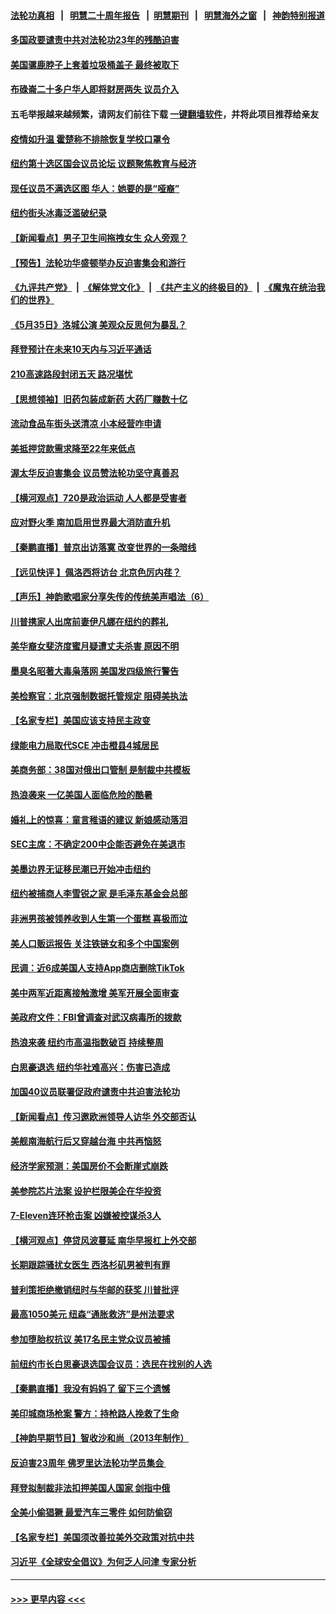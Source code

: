 #### [法轮功真相](https://github.com/gfw-breaker/truth/blob/master/README.md?t=0) &nbsp;&nbsp;|&nbsp;&nbsp; [明慧二十周年报告](https://github.com/gfw-breaker/mh-reports/blob/master/README.md?t=0) &nbsp;&nbsp;|&nbsp;&nbsp;[明慧期刊](https://github.com/gfw-breaker/mh-qikan) &nbsp;&nbsp;|&nbsp;&nbsp; [明慧海外之窗](https://github.com/gfw-breaker/mh-news/blob/master/README.md?t=0) &nbsp;&nbsp;|&nbsp;&nbsp; [神韵特别报道](https://github.com/gfw-breaker/mh-news/blob/master/shenyun.md?t=0)
#### [多国政要谴责中共对法轮功23年的残酷迫害](../pages/nsc412/n13785817.md?t=07211801) 
#### [美国骡鹿脖子上套着垃圾桶盖子 最终被取下](../pages/nsc412/n13785816.md?t=07211801) 
#### [布碌崙二十多户华人即将财房两失 议员介入](../pages/nsc412/n13785930.md?t=07211801) 
#### 五毛举报越来越频繁，请网友们前往下载 [一键翻墙软件](https://github.com/gfw-breaker/ssr-accounts)，并将此项目推荐给亲友
#### [疫情如升温 霍楚称不排除恢复学校口罩令](../pages/nsc412/n13785928.md?t=07211801) 
#### [纽约第十选区国会议员论坛 议题聚焦教育与经济](../pages/nsc412/n13785916.md?t=07211801) 
#### [现任议员不满选区图 华人：她要的是“哑裔”](../pages/nsc412/n13785924.md?t=07211801) 
#### [纽约街头冰毒泛滥破纪录](../pages/nsc412/n13785921.md?t=07211801) 
#### [【新闻看点】男子卫生间拖拽女生 众人旁观？](../pages/nsc412/n13785602.md?t=07211801) 
#### [【预告】法轮功华盛顿举办反迫害集会和游行](../pages/nsc412/n13781661.md?t=07211801) 
#### [《九评共产党》](https://github.com/begood0513/9ping.md/blob/master/README.md) &nbsp;|&nbsp; [《解体党文化》](../../../../jtdwh.md/blob/master/README.md)  &nbsp;|&nbsp; [《共产主义的终极目的》](../../../../gczydzjmd.md/blob/master/README.md) &nbsp;|&nbsp; [《魔鬼在统治我们的世界》](../../../../mgztzwmdsj.md/blob/master/README.md) 
#### [《5月35日》洛城公演 美观众反思何为暴乱？](../pages/nsc412/n13785743.md?t=07211801) 
#### [拜登预计在未来10天内与习近平通话](../pages/nsc412/n13785770.md?t=07211801) 
#### [210高速路段封闭五天 路况堪忧](../pages/nsc412/n13785739.md?t=07211801) 
#### [【思想领袖】旧药包装成新药 大药厂赚数十亿](../pages/nsc412/n13771487.md?t=07211801) 
#### [流动食品车街头送清凉 小本经营咋申请](../pages/nsc412/n13785720.md?t=07211801) 
#### [美抵押贷款需求降至22年来低点](../pages/nsc412/n13785643.md?t=07211801) 
#### [渥太华反迫害集会 议员赞法轮功坚守真善忍](../pages/nsc412/n13785644.md?t=07211801) 
#### [【横河观点】720是政治运动 人人都是受害者](../pages/nsc412/n13785657.md?t=07211801) 
#### [应对野火季 南加启用世界最大消防直升机](../pages/nsc412/n13785678.md?t=07211801) 
#### [【秦鹏直播】普京出访落寞 改变世界的一条暗线](../pages/nsc412/n13785653.md?t=07211801) 
#### [【远见快评 】佩洛西将访台 北京色厉内荏？](../pages/nsc412/n13785617.md?t=07211801) 
#### [【声乐】神韵歌唱家分享失传的传统美声唱法（6）](../pages/nsc412/n13785613.md?t=07211801) 
#### [川普携家人出席前妻伊凡娜在纽约的葬礼](../pages/nsc412/n13785636.md?t=07211801) 
#### [美华裔女斐济度蜜月疑遭丈夫杀害 原因不明](../pages/nsc412/n13785583.md?t=07211801) 
#### [墨臭名昭著大毒枭落网 美国发四级旅行警告](../pages/nsc412/n13785590.md?t=07211801) 
#### [美检察官：北京强制数据托管规定 阻碍美执法](../pages/nsc412/n13785532.md?t=07211801) 
#### [【名家专栏】美国应该支持民主政变](../pages/nsc412/n13785402.md?t=07211801) 
#### [绿能电力局取代SCE 冲击橙县4城居民](../pages/nsc412/n13785561.md?t=07211801) 
#### [美商务部：38国对俄出口管制 是制裁中共模板](../pages/nsc412/n13785546.md?t=07211801) 
#### [热浪袭来 一亿美国人面临危险的酷暑](../pages/nsc412/n13785443.md?t=07211801) 
#### [婚礼上的惊喜：童言稚语的建议 新娘感动落泪](../pages/nsc412/n13785401.md?t=07211801) 
#### [SEC主席：不确定200中企能否避免在美退市](../pages/nsc412/n13785490.md?t=07211801) 
#### [美墨边界无证移民潮已开始冲击纽约](../pages/nsc412/n13785060.md?t=07211801) 
#### [纽约被捕商人李雪锐之家 是毛泽东基金会总部](../pages/nsc412/n13785072.md?t=07211801) 
#### [非洲男孩被领养收到人生第一个蛋糕 喜极而泣](../pages/nsc412/n13785164.md?t=07211801) 
#### [美人口贩运报告 关注铁链女和多个中国案例](../pages/nsc412/n13785235.md?t=07211801) 
#### [民调：近6成美国人支持App商店删除TikTok](../pages/nsc412/n13785206.md?t=07211801) 
#### [美中两军近距离接触激增 美军开展全面审查](../pages/nsc412/n13785161.md?t=07211801) 
#### [美政府文件：FBI曾调查对武汉病毒所的拨款](../pages/nsc412/n13784842.md?t=07211801) 
#### [热浪来袭 纽约市高温指数破百 持续整周](../pages/nsc412/n13785077.md?t=07211801) 
#### [白思豪退选 纽约华社难高兴：伤害已造成](../pages/nsc412/n13785067.md?t=07211801) 
#### [加国40议员联署促政府谴责中共迫害法轮功](../pages/nsc412/n13784932.md?t=07211801) 
#### [【新闻看点】传习邀欧洲领导人访华 外交部否认](../pages/nsc412/n13784701.md?t=07211801) 
#### [美舰南海航行后又穿越台海 中共再恼怒](../pages/nsc412/n13784908.md?t=07211801) 
#### [经济学家预测：美国房价不会断崖式崩跌](../pages/nsc412/n13784909.md?t=07211801) 
#### [美参院芯片法案 设护栏限美企在华投资](../pages/nsc412/n13784875.md?t=07211801) 
#### [7-Eleven连环枪击案 凶嫌被控谋杀3人](../pages/nsc412/n13784900.md?t=07211801) 
#### [【横河观点】停贷风波蔓延 南华早报杠上外交部](../pages/nsc412/n13784806.md?t=07211801) 
#### [长期跟踪骚扰女医生 西洛杉矶男被判有罪](../pages/nsc412/n13784877.md?t=07211801) 
#### [普利策拒绝撤销纽时与华邮的获奖 川普批评](../pages/nsc412/n13784801.md?t=07211801) 
#### [最高1050美元 纽森“通胀救济”是州法要求](../pages/nsc412/n13784812.md?t=07211801) 
#### [参加堕胎权抗议 美17名民主党众议员被捕](../pages/nsc412/n13784766.md?t=07211801) 
#### [前纽约市长白思豪退选国会议员：选民在找别的人选](../pages/nsc412/n13784831.md?t=07211801) 
#### [【秦鹏直播】我没有妈妈了 留下三个遗憾](../pages/nsc412/n13784788.md?t=07211801) 
#### [美印城商场枪案 警方：持枪路人挽救了生命](../pages/nsc412/n13784799.md?t=07211801) 
#### [【神韵早期节目】智收沙和尚（2013年制作）](../pages/nsc412/n13784540.md?t=07211801) 
#### [反迫害23周年 佛罗里达法轮功学员集会 ](../pages/nsc412/n13784734.md?t=07211801) 
#### [拜登拟制裁非法扣押美国人国家 剑指中俄](../pages/nsc412/n13784765.md?t=07211801) 
#### [全美小偷猖獗 最爱汽车三零件 如何防偷窃](../pages/nsc412/n13784745.md?t=07211801) 
#### [【名家专栏】美国须改善拉美外交政策对抗中共](../pages/nsc412/n13784514.md?t=07211801) 
#### [习近平《全球安全倡议》为何乏人问津 专家分析](../pages/nsc412/n13784733.md?t=07211801) 

----
#### [ >>> 更早内容 <<< ](../indexes/nsc412-earlier.md)
